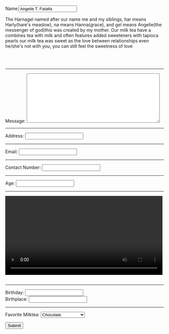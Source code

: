 <!DOCTYPE html>
<html lang="en">
<head>
  <meta charset="UTF-8">
  <meta name="description" content="This HARNAGEL MILKTEA HOUSE is named after my siblings">
    <title>HARNAGEL MILKTEA HOUSE APPLICATION</title 
  <img src="https.//edube.org/upload/media/defualt/ooo1/04/+Bobatopia&b=0&ni=21&no=4&ts=&tab=organic&sigr=HBpypAVBPah1&sigb=IW0g3vExZtnz&sigi=HlhrRs4yyaOD&sigt=Af5Nrt2QyF9d&.crumb=cTyjoaZPSwZ&fr=mcafee&fr2=piv-web&type=E210US91215G0//Milk-Tea.jpg" alt="milk tea" widht="100" hieght="100">
  <br>
<table>
  <tr>
  <label for="name">Name:</label><input type="text" id="name" name="name" value="Angelie T. Fatalla">
  </tr>
  <br>
<p>The Harnagel named after our name me and my siblings, har means Harly(hare's meadow), na means Hanna(grace), and gel means Angelie(the messenger of god)this was created by my mother. Our milk tea have a combines tea with milk and often features added sweeteners with tapioca pearls our milk tea was sweet as the love between relationships even he/she's not with you, you can still feel the sweetness of love</p>
</table>
<br><hr>
  <label for="message">Message:</label>
  <textarea id="message" name="message" rows="10" cols="50"></textarea>
<br><hr>  
  <label for="address">Address:</label>
  <input type="text" id="address" name="address">
  <br><hr>
  <label for="email">Email:</label>
  <input type="email" id="email" name="email">
  <br><hr>
  <label for="contact">Contact Number:</label>
  <input type="tel" id="contact" name="contact">
  <br><hr>
  <label for="age">Age:</label>
  <input type="number" id="age" name="age">
  <br><hr>
  <video controls="cotrols" widht="300" height="250"
    <source src="https.//https://video.search.yahoo.com/video/play;_ylt=AwrgNMMSQZ1oBI0O9WD7w8QF;_ylu=c2VjA3NyBHNsawN2aWQEZ3BvcwM5?p=Milk+tea&vid=c9c5c93d59e2cf5c488044c9507f9a9e&turl=https%3A%2F%2Ftse2.mm.bing.net%2Fth%2Fid%2FOVP.QsVPML570IdrHn68NKfR6gHgFo%3Fpid%3DApi%26h%3D360%26w%3D480%26c%3D7%26rs%3D1&rurl=https%3A%2F%2Fwww.youtube.com%2Fwatch%3Fv%3DpjykSYFQMkc&tit=How+to+make+%3Cb%3EMilk%3C%2Fb%3E+%3Cb%3ETea%3C%2Fb%3E+Recipe+%7C+Boba+%3Cb%3EMilk%3C%2Fb%3E+%3Cb%3ETea%3C%2Fb%3E&c=8&sigr=lze4xgDlXIgq&sigt=3vWL.ekh_GGF&sigi=uSaRGC0Q0aOq&fr2=p%3As%2Cv%3Av&h=360&w=480&l=293&age=1554641306&fr=mcafee&type=E210US91215G0&tt=b/Milktea-Ad.mo4" type="video/mp4">
  </video>
  <br><br><hr>
  <fielset>
  <label for="birthday">Birthday:</label>
  <input type="birthdate" id="birthday" name="birthday">
  <br>
  <label for="birthplace">Birthplace:</label>
  <input type="text" id="birthplace" name="birthplace">
  </fielset>
  <br><hr>
  <label for="milktea">Favorite Milktea:</label>
  <select id="milktea" name="milktea">
    <option value="chocolate">Chocolate</option>
    <option value="cookies and cream">Cookies and Cream</option>
    <option value="vanila">Vanila</option>
    <option value="strawberry">Strawberry</option>
  </select><br>

  <button type="buttom" onclick="alert('Welcome to Harnagel')">Submit</button>
</body>
</html>

